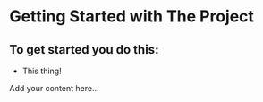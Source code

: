 # Getting Started with The Project

## To get started you do this:

- This thing!

Add your content here...